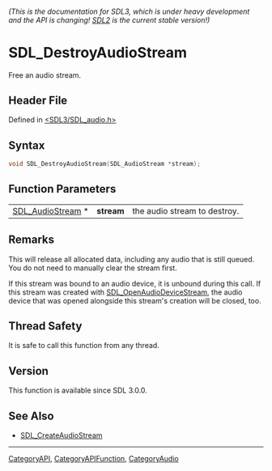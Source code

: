 ###### (This is the documentation for SDL3, which is under heavy development and the API is changing! [SDL2](https://wiki.libsdl.org/SDL2/) is the current stable version!)
# SDL_DestroyAudioStream

Free an audio stream.

## Header File

Defined in [<SDL3/SDL_audio.h>](https://github.com/libsdl-org/SDL/blob/main/include/SDL3/SDL_audio.h)

## Syntax

```c
void SDL_DestroyAudioStream(SDL_AudioStream *stream);
```

## Function Parameters

|                                      |            |                              |
| ------------------------------------ | ---------- | ---------------------------- |
| [SDL_AudioStream](SDL_AudioStream) * | **stream** | the audio stream to destroy. |

## Remarks

This will release all allocated data, including any audio that is still
queued. You do not need to manually clear the stream first.

If this stream was bound to an audio device, it is unbound during this
call. If this stream was created with
[SDL_OpenAudioDeviceStream](SDL_OpenAudioDeviceStream), the audio device
that was opened alongside this stream's creation will be closed, too.

## Thread Safety

It is safe to call this function from any thread.

## Version

This function is available since SDL 3.0.0.

## See Also

- [SDL_CreateAudioStream](SDL_CreateAudioStream)

----
[CategoryAPI](CategoryAPI), [CategoryAPIFunction](CategoryAPIFunction), [CategoryAudio](CategoryAudio)

